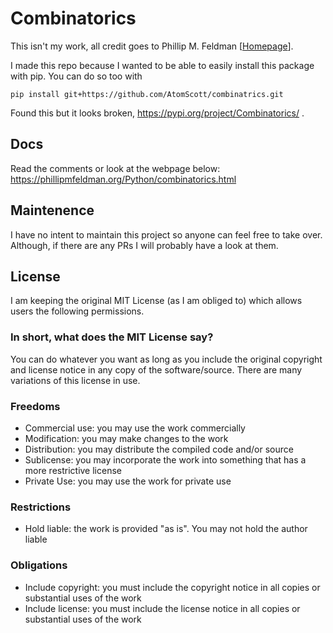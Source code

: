 # Combinatorics

This isn't my work, all credit goes to Phillip M. Feldman [[Homepage](http://pypi.python.org/pypi/Combinatorics)].

I made this repo because I wanted to be able to easily install this package with pip. You can do so too with 

`pip install git+https://github.com/AtomScott/combinatrics.git`

Found this but it looks broken, 
https://pypi.org/project/Combinatorics/ .

## Docs
Read the comments or look at the webpage below:
https://phillipmfeldman.org/Python/combinatorics.html

## Maintenence
I have no intent to maintain this project so anyone can feel free to take over. Although, if there are any PRs I will probably have a look at them.


## License
I am keeping the original MIT License (as I am obliged to) which allows users the following permissions.

### In short, what does the MIT License say?

You can do whatever you want as long as you include the original copyright and license notice in any copy of the software/source. There are many variations of this license in use.

### Freedoms
- Commercial use: you may use the work commercially
- Modification: you may make changes to the work
- Distribution: you may distribute the compiled code and/or source
- Sublicense: you may incorporate the work into something that has a more restrictive license
- Private Use: you may use the work for private use

### Restrictions
- Hold liable: the work is provided "as is". You may not hold the author liable

### Obligations
- Include copyright: you must include the copyright notice in all copies or substantial uses of the work
- Include license: you must include the license notice in all copies or substantial uses of the work

